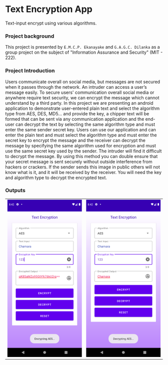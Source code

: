 # Text Encryption App
Text-input encrypt using various algorithms.
### Project background
This project is presented by `E.M.C.P. Ekanayake` and `G.A.G.C. Dilanka` as a group project on the subject of "Information Assurance and Security" (MIT - 222).
### Project Introduction

Users communicate overall on social media, but messages are not secured when it passes through the network. An intruder can access a user’s message easily. To secure users' communication overall social media or anywhere require text security, we can encrypt the message which cannot understand by a third party. In this project we are presenting an android application to demonstrate user-entered plain text and select the algorithm type from AES, DES, MD5... and provide the key, a chipper text will be formed that can be sent via any communication application and the end-user can decrypt the text by selecting the same algorithm type and must enter the same sender secret key. Users can use our application and can enter the plain text and must select the algorithm type and must enter the secret key to encrypt the message and the receiver can decrypt the message by specifying the same algorithm used for encryption and must use the same secret key used by the sender.  The intruder will find it difficult to decrypt the message. By using this method you can double ensure that your secret message is sent securely without outside interference from hackers or crackers. If the sender sends this image in public others will not know what is it, and it will be received by the receiver. You will need the key and algorithm type to decrypt the encrypted text.

### Outputs
<table>
  <tr>
    <td> <img src="https://github.com/chamarasab/Encryption/blob/master/Screenshot_1652497957.png" width="240"/> </td>
    <td> <img src="https://github.com/chamarasab/Encryption/blob/master/Screenshot_1652497952.png" width="240"/> </td>
  </tr>
<table>
